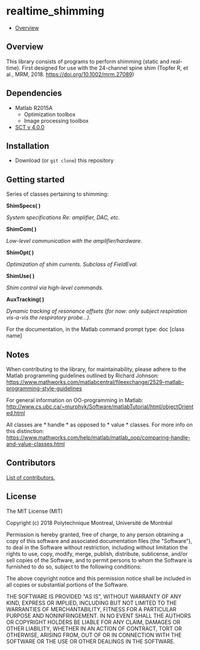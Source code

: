 # realtime_shimming

- [Overview](#overview)


## Overview

This library consists of programs to perform shimming (static and real-time).
First designed for use with the 24-channel spine shim (Topfer R, et al., MRM,
2018. https://doi.org/10.1002/mrm.27089)

## Dependencies

- Matlab R2015A
  - Optimization toolbox
  - Image processing toolbox
- [SCT v 4.0.0](https://github.com/neuropoly/spinalcordtoolbox)

## Installation

- Download (or `git clone`) this repository


## Getting started


Series of classes pertaining to shimming:

**ShimSpecs( )**

*System specifications Re: amplifier, DAC, etc.*

**ShimCom( )**

*Low-level communication with the amplifier/hardware.*

**ShimOpt( )**

*Optimization of shim currents. Subclass of FieldEval.*

**ShimUse( )**

*Shim control via high-level commands.*

**AuxTracking( )**

*Dynamic tracking of resonance offsets (for now: only subject respiration vis-a-vis the respiratory probe...).*

For the documentation, in the Matlab command prompt type:
	doc [class name]

## Notes

When contributing to the library, for maintainability, please adhere to the
Matlab programming guidelines outlined by Richard Johnson:
https://www.mathworks.com/matlabcentral/fileexchange/2529-matlab-programming-style-guidelines

For general information on OO-programming in Matlab:
http://www.cs.ubc.ca/~murphyk/Software/matlabTutorial/html/objectOriented.html

All classes are * handle * as opposed to * value * classes.
For more info on this distinction:
https://www.mathworks.com/help/matlab/matlab_oop/comparing-handle-and-value-classes.html  


## Contributors

[List of contributors.](https://github.com/neuropoly/realtime_shimming/graphs/contributors)

## License

The MIT License (MIT)

Copyright (c) 2018 Polytechnique Montreal, Université de Montréal

Permission is hereby granted, free of charge, to any person obtaining a copy of this software and associated documentation files (the "Software"), to deal in the Software without restriction, including without limitation the rights to use, copy, modify, merge, publish, distribute, sublicense, and/or sell copies of the Software, and to permit persons to whom the Software is furnished to do so, subject to the following conditions:

The above copyright notice and this permission notice shall be included in all copies or substantial portions of the Software.

THE SOFTWARE IS PROVIDED "AS IS", WITHOUT WARRANTY OF ANY KIND, EXPRESS OR IMPLIED, INCLUDING BUT NOT LIMITED TO THE WARRANTIES OF MERCHANTABILITY, FITNESS FOR A PARTICULAR PURPOSE AND NONINFRINGEMENT. IN NO EVENT SHALL THE AUTHORS OR COPYRIGHT HOLDERS BE LIABLE FOR ANY CLAIM, DAMAGES OR OTHER LIABILITY, WHETHER IN AN ACTION OF CONTRACT, TORT OR OTHERWISE, ARISING FROM, OUT OF OR IN CONNECTION WITH THE SOFTWARE OR THE USE OR OTHER DEALINGS IN THE SOFTWARE.
